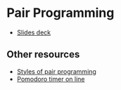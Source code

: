 # Pair Programming

* [Slides deck](Pair%20Programming%20-%20English.pdf)

## Other resources

* [Styles of pair programming](https://www.drovio.com/blog/the-different-styles-of-pair-programming/)
* [Pomodoro timer on line](https://pomofocus.io/)

